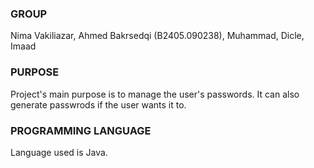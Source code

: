 ### GROUP

Nima Vakiliazar, Ahmed Bakrsedqi (B2405.090238), Muhammad, Dicle, Imaad 

### PURPOSE
Project's main purpose is to manage the user's passwords. It can also generate passwrods if the user wants it to.

### PROGRAMMING LANGUAGE
Language used is Java. 
